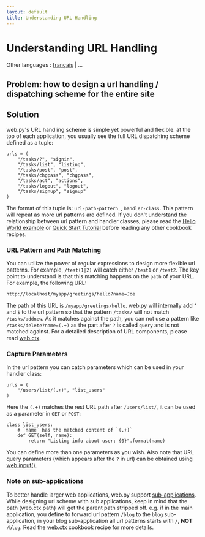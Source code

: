 ```yaml
---
layout: default
title: Understanding URL Handling
---
```


# Understanding URL Handling

Other languages : [français](/../cookbook/url_handling/fr) | ...

## Problem: how to design a url handling / dispatching scheme for the entire site

## Solution

web.py's URL handling scheme is simple yet powerful and flexible.  at the top of each application, you usually see the full URL dispatching scheme defined as a tuple:

```
urls = (
    "/tasks/?", "signin",
    "/tasks/list", "listing",
    "/tasks/post", "post",
    "/tasks/chgpass", "chgpass",
    "/tasks/act", "actions",
    "/tasks/logout", "logout",
    "/tasks/signup", "signup"
)
```

The format of this tuple is: `url-path-pattern_`, `handler-class`.
This pattern will repeat as more url patterns are defined.  If you don't
understand the relationship between url pattern and handler classes,
please read the [Hello World example](/cookbook/helloworld) or
[Quick Start Tutorial](/tutorial3.en) before reading any other cookbook recipes.

### URL Pattern and Path Matching

You can utilize the power of regular expressions to design more flexible
url patterns. For example, `/test(1|2)` will catch either `/test1` or `/test2`.
The key point to understand is that this matching happens on the `path`
of your URL. For example, the following URL:

```
http://localhost/myapp/greetings/hello?name=Joe
```

The path of this URL is `/myapp/greetings/hello`.  web.py will internally
add `^` and `$` to the url pattern so that the pattern `/tasks/` will not
match `/tasks/addnew`.  As it matches against the path, you can not use
a pattern like `/tasks/delete?name=(.+)` as the part after `?` is called
`query` and is not matched against. For a detailed description of URL
components, please read [web.ctx](/cookbook/ctx).

### Capture Parameters

In the url pattern you can catch parameters which can be used in your handler class:

```
urls = (
    "/users/list/(.+)", "list_users"
)
```

Here the `(.+)` matches the rest URL path after `/users/list/`, it can be
used as a parameter in `GET` or `POST`:

```
class list_users:
    # `name` has the matched content of `(.+)`
    def GET(self, name):
        return "Listing info about user: {0}".format(name)
```

You can define more than one parameters as you wish.  Also note that URL
query parameters (which appears after the `?` in url) can be obtained
using [web.input()](/cookbook/input).

### Note on sub-applications

To better handle larger web applications, web.py support
[sub-applications](/cookbook/subapp). While designing url scheme with sub
applications, keep in mind that the path (web.ctx.path) will get the parent
path stripped off. e.g. if in the main application, you define to forward
url pattern `/blog` to the `blog` sub-application, in your blog sub-application
all url patterns starts with `/`, __NOT__ `/blog`. Read the
[web.ctx](/cookbook/ctx) cookbook recipe for more details.
